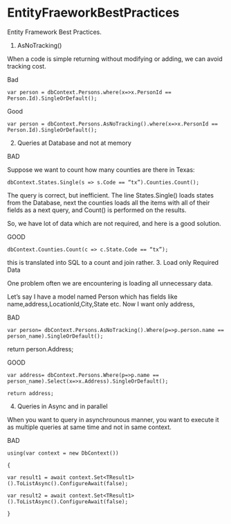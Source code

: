 # EntityFraeworkBestPractices

Entity Framework Best Practices.
1. AsNoTracking()

When a code is simple returning without modifying or adding, we can avoid tracking cost.

Bad

    var person = dbContext.Persons.where(x=>x.PersonId == Person.Id).SingleOrDefault();

Good

    var person = dbContext.Persons.AsNoTracking().where(x=>x.PersonId == Person.Id).SingleOrDefault();

2. Queries at Database and not at memory

BAD

Suppose we want to count how many counties are there in Texas:

    dbContext.States.Single(s => s.Code == “tx”).Counties.Count();

The query is correct, but inefficient. The line States.Single() loads states from the Database, next the counties loads all the items with all of their fields as a next query, and Count() is performed on the results.

So, we have lot of data which are not required, and here is a good solution.

GOOD

    dbContext.Counties.Count(c => c.State.Code == “tx”);

this is translated into SQL to a count and join rather.
3. Load only Required Data

One problem often we are encountering is loading all unnecessary data.

Let’s say I have a model named Person which has fields like name,address,LocationId,City,State etc. Now I want only address,

BAD

    var person= dbContext.Persons.AsNoTracking().Where(p=>p.person.name == person_name).SingleOrDefault();

return person.Address;

GOOD

    var address= dbContext.Persons.Where(p=>p.name == person_name).Select(x=>x.Address).SingleOrDefault();

    return address;

4. Queries in Async and in parallel

When you want to query in asynchrounous manner, you want to execute it as multiple queries at same time and not in same context.

BAD

    using(var context = new DbContext())

    {

    var result1 = await context.Set<TResult1>().ToListAsync().ConfigureAwait(false);

    var result2 = await context.Set<TResult1>().ToListAsync().ConfigureAwait(false);

    }
